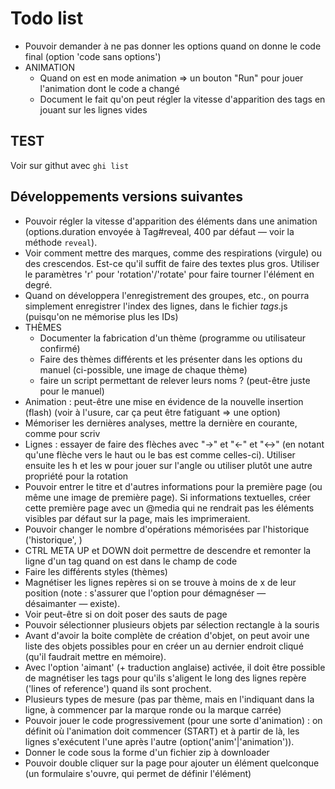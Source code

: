 # Todo list

* Pouvoir demander à ne pas donner les options quand on donne le code final (option 'code sans options')
* ANIMATION
  * Quand on est en mode animation => un bouton "Run" pour jouer l'animation dont le code a changé
  * Document le fait qu'on peut régler la vitesse d'apparition des tags en jouant sur les lignes vides

## TEST

Voir sur githut avec `ghi list`

## Développements versions suivantes

* Pouvoir régler la vitesse d'apparition des éléments dans une animation (options.duration envoyée à Tag#reveal, 400 par défaut — voir la méthode `reveal`).
* Voir comment mettre des marques, comme des respirations (virgule) ou des crescendos. Est-ce qu'il suffit de faire des textes plus gros. Utiliser le paramètres 'r' pour 'rotation'/'rotate' pour faire tourner l'élément en degré.
* Quand on développera l'enregistrement des groupes, etc., on pourra simplement enregistrer l'index des lignes, dans le fichier _tags_.js (puisqu'on ne mémorise plus les IDs)
* THÈMES
  * Documenter la fabrication d'un thème (programme ou utilisateur confirmé)
  * Faire des thèmes différents et les présenter dans les options du manuel (ci-possible, une image de chaque thème)
  * faire un script permettant de relever leurs noms ? (peut-être juste pour le manuel)
* Animation : peut-être une mise en évidence de la nouvelle insertion (flash) (voir à l'usure, car ça peut être fatiguant => une option)
* Mémoriser les dernières analyses, mettre la dernière en courante, comme pour scriv
* Lignes : essayer de faire des flèches avec "->" et "<-" et "<->" (en notant qu'une flèche vers le haut ou le bas est comme celles-ci). Utiliser ensuite les h et les w pour jouer sur l'angle ou utiliser plutôt une autre propriété pour la rotation
* Pouvoir entrer le titre et d'autres informations pour la première page (ou même une image de première page). Si informations textuelles, créer cette première page avec un @media qui ne rendrait pas les éléments visibles par défaut sur la page, mais les imprimeraient.
* Pouvoir changer le nombre d'opérations mémorisées par l'historique ('historique', <nombre>)
* CTRL META UP et DOWN doit permettre de descendre et remonter la ligne d'un tag quand on est dans le champ de code
* Faire les différents styles (thèmes)
* Magnétiser les lignes repères si on se trouve à moins de x de leur position (note : s'assurer que l'option pour démagnéser — désaimanter — existe).
* Voir peut-être si on doit poser des sauts de page
* Pouvoir sélectionner plusieurs objets par sélection rectangle à la souris
* Avant d'avoir la boite complète de création d'objet, on peut avoir une liste des objets possibles pour en créer un au dernier endroit cliqué (qu'il faudrait mettre en mémoire).
* Avec l'option 'aimant' (+ traduction anglaise) activée, il doit être possible de magnétiser les tags pour qu'ils s'aligent le long des lignes repère ('lines of reference') quand ils sont prochent.
* Plusieurs types de mesure (pas par thème, mais en l'indiquant dans la ligne, à commencer par la marque ronde ou la marque carrée)
* Pouvoir jouer le code progressivement (pour une sorte d'animation) : on définit où l'animation doit commencer (START) et à partir de là, les lignes s'exécutent l'une après l'autre (option('anim'|'animation')).
* Donner le code sous la forme d'un fichier zip à downloader
* Pouvoir double cliquer sur la page pour ajouter un élément quelconque (un formulaire s'ouvre, qui permet de définir l'élément)
